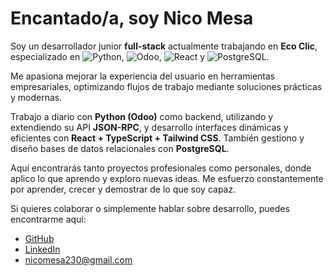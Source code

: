 # Encantado/a, soy Nico Mesa

Soy un desarrollador junior **full-stack** actualmente trabajando en **Eco Clic**, especializado en ![Python](https://img.shields.io/badge/-Python-3776AB?style=flat&logo=python&logoColor=white), ![Odoo](https://img.shields.io/badge/-Odoo-714B67?style=flat&logo=odoo&logoColor=white), ![React](https://img.shields.io/badge/-React-20232A?style=flat&logo=react&logoColor=61DAFB) y ![PostgreSQL](https://img.shields.io/badge/-PostgreSQL-336791?style=flat&logo=postgresql&logoColor=white).

Me apasiona mejorar la experiencia del usuario en herramientas empresariales, optimizando flujos de trabajo mediante soluciones prácticas y modernas.

Trabajo a diario con **Python (Odoo)** como backend, utilizando y extendiendo su API **JSON-RPC**, y desarrollo interfaces dinámicas y eficientes con **React + TypeScript + Tailwind CSS**. También gestiono y diseño bases de datos relacionales con **PostgreSQL**.

Aquí encontrarás tanto proyectos profesionales como personales, donde aplico lo que aprendo y exploro nuevas ideas. Me esfuerzo constantemente por aprender, crecer y demostrar de lo que soy capaz.

Si quieres colaborar o simplemente hablar sobre desarrollo, puedes encontrarme aquí:

- [GitHub](https://github.com/nicomesa230)
- [LinkedIn](https://linkedin.com/in/nicolas-mesa-munoz)
- nicomesa230@gmail.com

